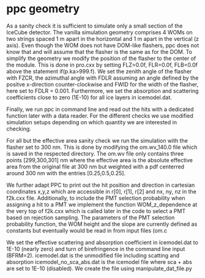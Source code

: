 # ppc geometry
As a sanity check it is sufficient to simulate only a small section of the IceCube detector. The vanilla simulation geometry comprises 4 WOMs on two strings spaced 1 m apart in the horizontal and 1 m apart in the vertical 
(z axis). Even though the WOM does not have DOM-like flashers, ppc does not know that and will assume that the flasher is the same as for the DOM. To simplify the geometry we modify the position of the flasher to the center of 
the module. This is done in pro.cxx by setting FLZ=0.0f, FLR=0.0f, FLB=0.0f above the statement if(p.ka>999.f). We set the zenith angle of the flasher with FZCR, the azimuthal angle with FDLR assuming an angle defined by the
positve x-direction counter-clockwise and FWID for the width of the flasher, here set to FDLR = 0.001. Furthermore, we set the absorption and scattering coefficients close to zero (1E-10) for all ice layers in icemodel.dat. 

Finally, we run ppc in command line and read out the hits with a dedicated function later with a data reader. For the different checks we use modified simulation setups depending on which quantity we are interested in checking.

For all but the effective area sanity check we run the simulation with the flasher set to 300 nm. This is done by modifying the om.wv_140.0 file which is saved in the respected directory. The om.wv file only contains three points [299,300,301] nm where the effective area is the absolute effective area from the original file at 300 nm but weighted with a pdf centerred around 300 nm with the entries [0.25,0.5,0.25]. 

We further adapt PPC to print out the hit position and direction in cartesian coordinates x,y,z which are accessible in r[0], r[1], r[2] and nx, ny, nz in the f2k.cxx file. Additionally, to include the PMT selection probability when assigning a hit to a PMT we implement the function WOM_z_dependence at the very top of f2k.cxx which is called later in the code to select a PMT based on rejection sampling. The parameters of the PMT selection probability function, the WOM height and the slope are currently defined as constants but eventually would be read in from input files (om.c

We set the effective scattering and absorption coefficient in icemodel.dat to 1E-10 (nearly zero) and turn of birefringence in the command line input (BFRM=2).
icemodel.dat is the unmodified file including scatting and absorption
icemodel_no_sca_abs.dat is the icemodel file where sca + abs are set to 1E-10 (disabled). We create the file using manipulate_dat_file.py
